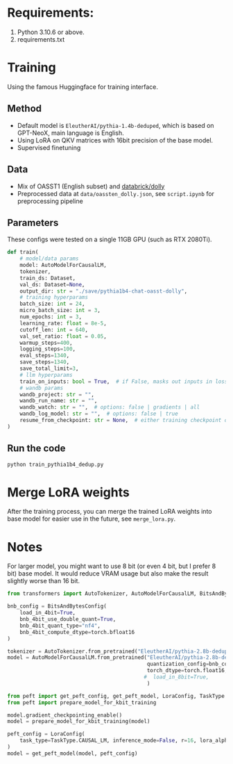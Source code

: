 # Requirements:
1. Python 3.10.6 or above.
2. requirements.txt
# Training
Using the famous Huggingface for training interface.
## Method
- Default model is `EleutherAI/pythia-1.4b-deduped`, which is based on GPT-NeoX, main language is English.
- Using LoRA on QKV matrices with 16bit precision of the base model.
- Supervised finetuning
## Data
- Mix of OASST1 (English subset) and [databrick/dolly](https://huggingface.co/datasets/databricks/databricks-dolly-15k)
- Preprocessed data at `data/oassten_dolly.json`, see `script.ipynb` for preprocessing pipeline 
## Parameters
These configs were tested on a single 11GB GPU (such as RTX 2080Ti).
```python
def train(
    # model/data params
    model: AutoModelForCausalLM,
    tokenizer,
    train_ds: Dataset,
    val_ds: Dataset=None,
    output_dir: str = "./save/pythia1b4-chat-oasst-dolly",
    # training hyperparams
    batch_size: int = 24,
    micro_batch_size: int = 3,
    num_epochs: int = 3,
    learning_rate: float = 8e-5,
    cutoff_len: int = 640,
    val_set_ratio: float = 0.05,
    warmup_steps=400,
    logging_steps=100,
    eval_steps=1340,
    save_steps=1340,
    save_total_limit=3,
    # llm hyperparams
    train_on_inputs: bool = True,  # if False, masks out inputs in loss
    # wandb params
    wandb_project: str = "",
    wandb_run_name: str = "",
    wandb_watch: str = "",  # options: false | gradients | all
    wandb_log_model: str = "",  # options: false | true
    resume_from_checkpoint: str = None,  # either training checkpoint or final adapter
)
```
## Run the code
```bash
python train_pythia1b4_dedup.py
```
# Merge LoRA weights
After the training process, you can merge the trained LoRA weights into base model for easier use in the future, see `merge_lora.py`.
# Notes
For larger model, you might want to use 8 bit (or even 4 bit, but I prefer 8 bit) base model. It would reduce VRAM usage but also make the result slightly worse than 16 bit. 
```python
from transformers import AutoTokenizer, AutoModelForCausalLM, BitsAndBytesConfig

bnb_config = BitsAndBytesConfig(
    load_in_4bit=True,
    bnb_4bit_use_double_quant=True,
    bnb_4bit_quant_type="nf4",
    bnb_4bit_compute_dtype=torch.bfloat16
)

tokenizer = AutoTokenizer.from_pretrained("EleutherAI/pythia-2.8b-deduped", use_fast=False, cache_dir="./models")
model = AutoModelForCausalLM.from_pretrained("EleutherAI/pythia-2.8b-deduped", device_map='auto', cache_dir="./models",
                                             quantization_config=bnb_config, 
                                             torch_dtype=torch.float16,
                                            #  load_in_8bit=True,
                                             )

from peft import get_peft_config, get_peft_model, LoraConfig, TaskType
from peft import prepare_model_for_kbit_training

model.gradient_checkpointing_enable()
model = prepare_model_for_kbit_training(model)

peft_config = LoraConfig(
    task_type=TaskType.CAUSAL_LM, inference_mode=False, r=16, lora_alpha=32, lora_dropout=0.05
)
model = get_peft_model(model, peft_config)
```